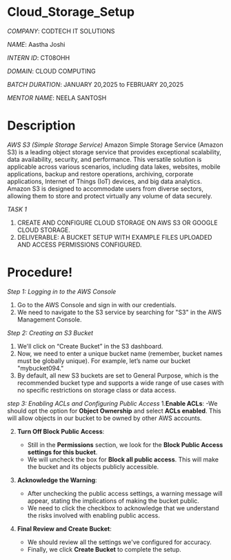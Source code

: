 # Cloud_Storage_Setup

*COMPANY*: CODTECH IT SOLUTIONS 

*NAME*: Aastha Joshi

*INTERN ID*: CT08OHH

*DOMAIN*: CLOUD COMPUTING

*BATCH DURATION*: JANUARY 20,2025 to FEBRUARY 20,2025

*MENTOR NAME*: NEELA SANTOSH

# Description
*AWS S3 (Simple Storage Service)*
Amazon Simple Storage Service (Amazon S3) is a leading object storage service that provides exceptional scalability, data availability, security, and performance. This versatile solution is applicable across various scenarios, including data lakes, websites, mobile applications, backup and restore operations, archiving, corporate applications, Internet of Things (IoT) devices, and big data analytics. Amazon S3 is designed to accommodate users from diverse sectors, allowing them to store and protect virtually any volume of data securely.

*TASK 1*
1. CREATE AND CONFIGURE CLOUD STORAGE ON AWS S3 OR GOOGLE CLOUD STORAGE.
2. DELIVERABLE: A BUCKET SETUP WITH EXAMPLE FILES UPLOADED AND ACCESS PERMISSIONS CONFIGURED.

# Procedure!

*Step 1: Logging in to the AWS Console*
1. Go to the AWS Console and sign in with our credentials.
2. We need to navigate to the S3 service by searching for "S3" in the AWS Management Console.

*Step 2: Creating an S3 Bucket*
1. We'll click on “Create Bucket” in the S3 dashboard.
2. Now, we need to enter a unique bucket name (remember, bucket names must be globally unique). For example, let’s name our bucket "mybucket094."
3. By default, all new S3 buckets are set to General Purpose, which is the recommended bucket type  and supports a wide range of use cases with no specific restrictions on storage class or data access.

*step 3: Enabling ACLs and Configuring Public Access*
1.**Enable ACLs**:
    -We should opt the option for **Object Ownership** and select **ACLs enabled**. This will allow objects in our bucket to be owned by other AWS accounts.

2. **Turn Off Block Public Access**:
   - Still in the **Permissions** section, we look for the **Block Public Access settings for this bucket**.
   - We will uncheck the box for **Block all public access**. This will make the bucket and its objects publicly accessible.

3. **Acknowledge the Warning**:
   - After unchecking the public access settings, a warning message will appear, stating the implications of making the bucket public.
   - We need to click the checkbox to acknowledge that we understand the risks involved with enabling public access.

4. **Final Review and Create Bucket**:
   - We should review all the settings we've configured for accuracy.
   - Finally, we click **Create Bucket** to complete the setup.
 
